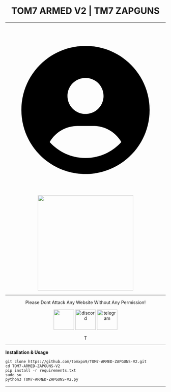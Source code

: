 
<h1 align="center" color="red">TOM7 ARMED V2 | TM7 ZAPGUNS</h1>

---

<h3 align="center"><svg xmlns="http://www.w3.org/2000/svg" viewBox="0 0 640 640"><path d="M463 448.2C440.9 409.8 399.4 384 352 384L288 384C240.6 384 199.1 409.8 177 448.2C212.2 487.4 263.2 512 320 512C376.8 512 427.8 487.3 463 448.2zM64 320C64 178.6 178.6 64 320 64C461.4 64 576 178.6 576 320C576 461.4 461.4 576 320 576C178.6 576 64 461.4 64 320zM320 336C359.8 336 392 303.8 392 264C392 224.2 359.8 192 320 192C280.2 192 248 224.2 248 264C248 303.8 280.2 336 320 336z"/> By TOM7 For Peoples</svg></h3>
<p align="center"><img src="https://e.top4top.io/p_3549l2rx01.gif" height="300" width="300"></p>

---

<p align="center" color="green" style="italic">Please Dont Attack Any Website Without Any Permission!</p>

<div align="center">
   <img src="https://icon-library.com/images/github-icon-vector/github-icon-vector-27.jpg" width="64" height="64"/>
   <img src="https://brandlogos.net/wp-content/uploads/2021/11/discord-logo.png"  width="64" height="64" alt="discord" />
   <img src="https://upload.wikimedia.org/wikipedia/commons/thumb/8/82/Telegram_logo.svg/2048px-Telegram_logo.svg.png" width="64" height="64" alt="telegram" />
</div>

<p align="center">
  <img src="" alt="TOM7 ARMED V2 - TM7 ZAPGUNS" width="16" height="16">
</p>

[python3]: https://python.org 'Python3'
[github issues]: https://github.com/tomxpo9/TOM7-ARMED-ZAPGUNS-V2/issues 'enter'

---

**Installation & Usage**

```shell command
git clone https://github.com/tomxpo9/TOM7-ARMED-ZAPGUNS-V2.git
cd TOM7-ARMED-ZAPGUNS-V2
pip install -r requirements.txt
sudo su
python3 TOM7-ARMED-ZAPGUNS-V2.py
```

---

